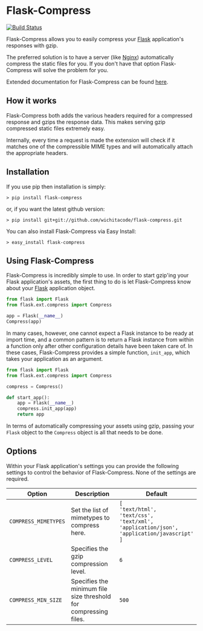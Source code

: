 # Flask-Compress

[![Build Status](https://travis-ci.org/wichitacode/flask-compress.png)](https://travis-ci.org/wichitacode/flask-compress)

Flask-Compress allows you to easily compress your [Flask](http://flask.pocoo.org/) application's responses with gzip.

The preferred solution is to have a server (like [Nginx](http://wiki.nginx.org/Main)) automatically compress the static files for you. If you don't have that option Flask-Compress will solve the problem for you.

Extended documentation for Flask-Compress can be found [here](https://flask-compress.readthedocs.org/en/latest/).


## How it works

Flask-Compress both adds the various headers required for a compressed response and gzips the response data. This makes serving gzip compressed static files extremely easy.

Internally, every time a request is made the extension will check if it matches one of the compressible MIME types and will automatically attach the appropriate headers.


## Installation

If you use pip then installation is simply:

```shell
> pip install flask-compress
```

or, if you want the latest github version:

```shell
> pip install git+git://github.com/wichitacode/flask-compress.git
```

You can also install Flask-Compress via Easy Install:

```shell
> easy_install flask-compress
```


## Using Flask-Compress

Flask-Compress is incredibly simple to use. In order to start gzip'ing your Flask application's assets, the first thing to do is let Flask-Compress know about your [Flask](http://flask.pocoo.org/docs/api/#flask.Flask) application object.

```python
from flask import Flask
from flask.ext.compress import Compress

app = Flask(__name__)
Compress(app)
```

In many cases, however, one cannot expect a Flask instance to be ready at import time, and a common pattern is to return a Flask instance from within a function only after other configuration details have been taken care of. In these cases, Flask-Compress provides a simple function, `init_app`, which takes your application as an argument.

```python
from flask import Flask
from flask.ext.compress import Compress

compress = Compress()

def start_app():
	app = Flask(__name__)
    compress.init_app(app)
    return app
```

In terms of automatically compressing your assets using gzip, passing your `Flask` object to the `Compress` object is all that needs to be done.


## Options

Within your Flask application's settings you can provide the following settings to control the behavior of Flask-Compress. None of the settings are required.

| Option | Description | Default |
| ------ | ----------- | ------- |
| `COMPRESS_MIMETYPES` | Set the list of mimetypes to compress here. | `[`<br>`'text/html',`<br>`'text/css',`<br>`'text/xml',`<br>`'application/json',`<br>`'application/javascript'`<br>`]` |
| `COMPRESS_LEVEL` | Specifies the gzip compression level. | `6` |
| `COMPRESS_MIN_SIZE` | Specifies the minimum file size threshold for compressing files. | `500` |